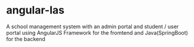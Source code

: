 # angular-las
A school management system with an admin portal and student / user portal using AngularJS Framework for the fromtend and Java(SpringBoot) for the backend
